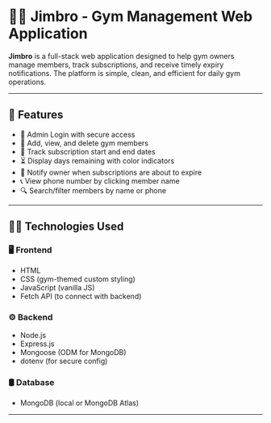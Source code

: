 # 🏋️‍♂️ Jimbro - Gym Management Web Application

**Jimbro** is a full-stack web application designed to help gym owners manage members, track subscriptions, and receive timely expiry notifications. The platform is simple, clean, and efficient for daily gym operations.

---

## 🚀 Features

- 🔐 Admin Login with secure access
- 👥 Add, view, and delete gym members
- 📅 Track subscription start and end dates
- ⏳ Display days remaining with color indicators
- 🔔 Notify owner when subscriptions are about to expire
- 📞 View phone number by clicking member name
- 🔍 Search/filter members by name or phone

---

## 🧑‍💻 Technologies Used

### 🖥️ Frontend
- HTML
- CSS (gym-themed custom styling)
- JavaScript (vanilla JS)
- Fetch API (to connect with backend)

### ⚙️ Backend
- Node.js
- Express.js
- Mongoose (ODM for MongoDB)
- dotenv (for secure config)

### 🛢️ Database
- MongoDB (local or MongoDB Atlas)

---

